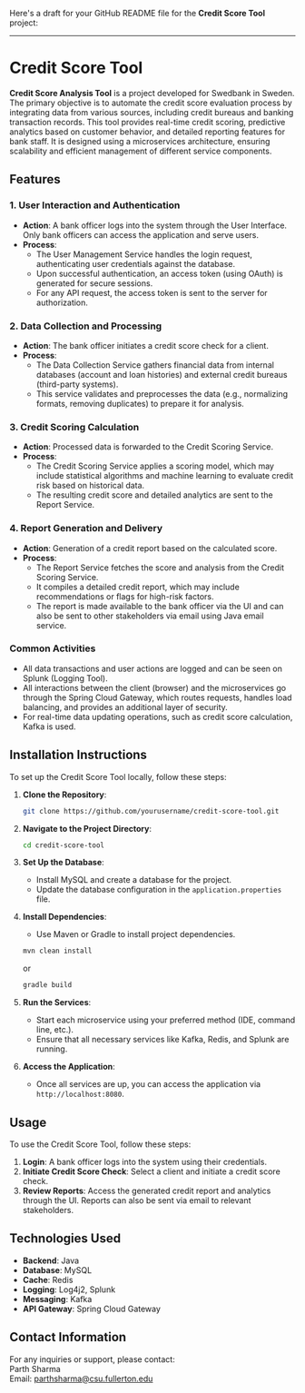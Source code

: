Here's a draft for your GitHub README file for the **Credit Score Tool** project:

---

# Credit Score Tool

**Credit Score Analysis Tool** is a project developed for Swedbank in Sweden. The primary objective is to automate the credit score evaluation process by integrating data from various sources, including credit bureaus and banking transaction records. This tool provides real-time credit scoring, predictive analytics based on customer behavior, and detailed reporting features for bank staff. It is designed using a microservices architecture, ensuring scalability and efficient management of different service components.

## Features

### 1. User Interaction and Authentication

- **Action**: A bank officer logs into the system through the User Interface. Only bank officers can access the application and serve users.
- **Process**:
  - The User Management Service handles the login request, authenticating user credentials against the database.
  - Upon successful authentication, an access token (using OAuth) is generated for secure sessions.
  - For any API request, the access token is sent to the server for authorization.

### 2. Data Collection and Processing

- **Action**: The bank officer initiates a credit score check for a client.
- **Process**:
  - The Data Collection Service gathers financial data from internal databases (account and loan histories) and external credit bureaus (third-party systems).
  - This service validates and preprocesses the data (e.g., normalizing formats, removing duplicates) to prepare it for analysis.

### 3. Credit Scoring Calculation

- **Action**: Processed data is forwarded to the Credit Scoring Service.
- **Process**:
  - The Credit Scoring Service applies a scoring model, which may include statistical algorithms and machine learning to evaluate credit risk based on historical data.
  - The resulting credit score and detailed analytics are sent to the Report Service.

### 4. Report Generation and Delivery

- **Action**: Generation of a credit report based on the calculated score.
- **Process**:
  - The Report Service fetches the score and analysis from the Credit Scoring Service.
  - It compiles a detailed credit report, which may include recommendations or flags for high-risk factors.
  - The report is made available to the bank officer via the UI and can also be sent to other stakeholders via email using Java email service.

### Common Activities

- All data transactions and user actions are logged and can be seen on Splunk (Logging Tool).
- All interactions between the client (browser) and the microservices go through the Spring Cloud Gateway, which routes requests, handles load balancing, and provides an additional layer of security.
- For real-time data updating operations, such as credit score calculation, Kafka is used.

## Installation Instructions

To set up the Credit Score Tool locally, follow these steps:

1. **Clone the Repository**:
   ```bash
   git clone https://github.com/yourusername/credit-score-tool.git
   ```
2. **Navigate to the Project Directory**:
   ```bash
   cd credit-score-tool
   ```
3. **Set Up the Database**:

   - Install MySQL and create a database for the project.
   - Update the database configuration in the `application.properties` file.

4. **Install Dependencies**:

   - Use Maven or Gradle to install project dependencies.

   ```bash
   mvn clean install
   ```

   or

   ```bash
   gradle build
   ```

5. **Run the Services**:

   - Start each microservice using your preferred method (IDE, command line, etc.).
   - Ensure that all necessary services like Kafka, Redis, and Splunk are running.

6. **Access the Application**:
   - Once all services are up, you can access the application via `http://localhost:8080`.

## Usage

To use the Credit Score Tool, follow these steps:

1. **Login**: A bank officer logs into the system using their credentials.
2. **Initiate Credit Score Check**: Select a client and initiate a credit score check.
3. **Review Reports**: Access the generated credit report and analytics through the UI. Reports can also be sent via email to relevant stakeholders.

## Technologies Used

- **Backend**: Java
- **Database**: MySQL
- **Cache**: Redis
- **Logging**: Log4j2, Splunk
- **Messaging**: Kafka
- **API Gateway**: Spring Cloud Gateway

## Contact Information

For any inquiries or support, please contact:  
Parth Sharma  
Email: [parthsharma@csu.fullerton.edu](mailto:parthsharma@csu.fullerton.edu)

